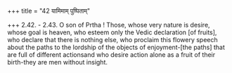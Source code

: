 +++
title = "42 यामिमाम् पुष्पिताम्"

+++
2.42. - 2.43. O son of Prtha ! Those, whose very nature is desire, whose
goal is heaven, who esteem only the Vedic declaration \[of fruits\], who
declare that there is nothing else, who proclaim this flowery speech
about the paths to the lordship of the objects of enjoyment-\[the
paths\] that are full of different actionsand who desire action alone as
a fruit of their birth-they are men without insight.
